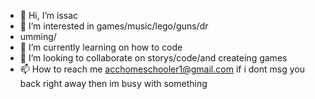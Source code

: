 - 👋 Hi, I’m issac
- 👀 I’m interested in games/music/lego/guns/dr
- umming/
- 🌱 I’m currently learning on how to code
- 💞️ I’m looking to collaborate on storys/code/and createing games 
- 📫 How to reach me acchomeschooler1@gmail.com
if i dont msg you back right away then im busy with something
<!---
XgoldfireX/XgoldfireX is a ✨ special ✨ repository because its `README.md` (this file) appears on your GitHub profile.
You can click the Preview link to take a look at your changes.
--->
